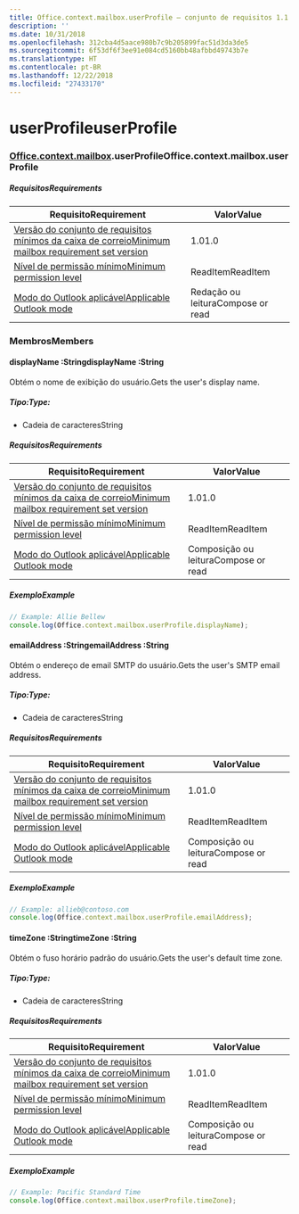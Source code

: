 ```yaml
---
title: Office.context.mailbox.userProfile – conjunto de requisitos 1.1
description: ''
ms.date: 10/31/2018
ms.openlocfilehash: 312cba4d5aace980b7c9b205899fac51d3da3de5
ms.sourcegitcommit: 6f53df6f3ee91e084cd5160bb48afbbd49743b7e
ms.translationtype: HT
ms.contentlocale: pt-BR
ms.lasthandoff: 12/22/2018
ms.locfileid: "27433170"
---
```

# <a name="userprofile"></a><span data-ttu-id="912f9-102">userProfile</span><span class="sxs-lookup"><span data-stu-id="912f9-102">userProfile</span></span>

### <a name="officeofficemdcontextofficecontextmdmailboxofficecontextmailboxmduserprofile"></a><span data-ttu-id="912f9-103">[Office](Office.md)[.context](Office.context.md)[.mailbox](Office.context.mailbox.md).userProfile</span><span class="sxs-lookup"><span data-stu-id="912f9-103">Office.context.mailbox.userProfile</span></span>

##### <a name="requirements"></a><span data-ttu-id="912f9-104">Requisitos</span><span class="sxs-lookup"><span data-stu-id="912f9-104">Requirements</span></span>

|<span data-ttu-id="912f9-105">Requisito</span><span class="sxs-lookup"><span data-stu-id="912f9-105">Requirement</span></span>| <span data-ttu-id="912f9-106">Valor</span><span class="sxs-lookup"><span data-stu-id="912f9-106">Value</span></span>|
|---|---|
|[<span data-ttu-id="912f9-107">Versão do conjunto de requisitos mínimos da caixa de correio</span><span class="sxs-lookup"><span data-stu-id="912f9-107">Minimum mailbox requirement set version</span></span>](/office/dev/add-ins/reference/requirement-sets/outlook-api-requirement-sets)| <span data-ttu-id="912f9-108">1.0</span><span class="sxs-lookup"><span data-stu-id="912f9-108">1.0</span></span>|
|[<span data-ttu-id="912f9-109">Nível de permissão mínimo</span><span class="sxs-lookup"><span data-stu-id="912f9-109">Minimum permission level</span></span>](https://docs.microsoft.com/outlook/add-ins/understanding-outlook-add-in-permissions)| <span data-ttu-id="912f9-110">ReadItem</span><span class="sxs-lookup"><span data-stu-id="912f9-110">ReadItem</span></span>|
|[<span data-ttu-id="912f9-111">Modo do Outlook aplicável</span><span class="sxs-lookup"><span data-stu-id="912f9-111">Applicable Outlook mode</span></span>](https://docs.microsoft.com/outlook/add-ins/#extension-points)| <span data-ttu-id="912f9-112">Redação ou leitura</span><span class="sxs-lookup"><span data-stu-id="912f9-112">Compose or read</span></span>|

### <a name="members"></a><span data-ttu-id="912f9-113">Membros</span><span class="sxs-lookup"><span data-stu-id="912f9-113">Members</span></span>

####  <a name="displayname-string"></a><span data-ttu-id="912f9-114">displayName :String</span><span class="sxs-lookup"><span data-stu-id="912f9-114">displayName :String</span></span>

<span data-ttu-id="912f9-115">Obtém o nome de exibição do usuário.</span><span class="sxs-lookup"><span data-stu-id="912f9-115">Gets the user's display name.</span></span>

##### <a name="type"></a><span data-ttu-id="912f9-116">Tipo:</span><span class="sxs-lookup"><span data-stu-id="912f9-116">Type:</span></span>

*   <span data-ttu-id="912f9-117">Cadeia de caracteres</span><span class="sxs-lookup"><span data-stu-id="912f9-117">String</span></span>

##### <a name="requirements"></a><span data-ttu-id="912f9-118">Requisitos</span><span class="sxs-lookup"><span data-stu-id="912f9-118">Requirements</span></span>

|<span data-ttu-id="912f9-119">Requisito</span><span class="sxs-lookup"><span data-stu-id="912f9-119">Requirement</span></span>| <span data-ttu-id="912f9-120">Valor</span><span class="sxs-lookup"><span data-stu-id="912f9-120">Value</span></span>|
|---|---|
|[<span data-ttu-id="912f9-121">Versão do conjunto de requisitos mínimos da caixa de correio</span><span class="sxs-lookup"><span data-stu-id="912f9-121">Minimum mailbox requirement set version</span></span>](/office/dev/add-ins/reference/requirement-sets/outlook-api-requirement-sets)| <span data-ttu-id="912f9-122">1.0</span><span class="sxs-lookup"><span data-stu-id="912f9-122">1.0</span></span>|
|[<span data-ttu-id="912f9-123">Nível de permissão mínimo</span><span class="sxs-lookup"><span data-stu-id="912f9-123">Minimum permission level</span></span>](https://docs.microsoft.com/outlook/add-ins/understanding-outlook-add-in-permissions)| <span data-ttu-id="912f9-124">ReadItem</span><span class="sxs-lookup"><span data-stu-id="912f9-124">ReadItem</span></span>|
|[<span data-ttu-id="912f9-125">Modo do Outlook aplicável</span><span class="sxs-lookup"><span data-stu-id="912f9-125">Applicable Outlook mode</span></span>](https://docs.microsoft.com/outlook/add-ins/#extension-points)| <span data-ttu-id="912f9-126">Composição ou leitura</span><span class="sxs-lookup"><span data-stu-id="912f9-126">Compose or read</span></span>|

##### <a name="example"></a><span data-ttu-id="912f9-127">Exemplo</span><span class="sxs-lookup"><span data-stu-id="912f9-127">Example</span></span>

```js
// Example: Allie Bellew
console.log(Office.context.mailbox.userProfile.displayName);
```

####  <a name="emailaddress-string"></a><span data-ttu-id="912f9-128">emailAddress :String</span><span class="sxs-lookup"><span data-stu-id="912f9-128">emailAddress :String</span></span>

<span data-ttu-id="912f9-129">Obtém o endereço de email SMTP do usuário.</span><span class="sxs-lookup"><span data-stu-id="912f9-129">Gets the user's SMTP email address.</span></span>

##### <a name="type"></a><span data-ttu-id="912f9-130">Tipo:</span><span class="sxs-lookup"><span data-stu-id="912f9-130">Type:</span></span>

*   <span data-ttu-id="912f9-131">Cadeia de caracteres</span><span class="sxs-lookup"><span data-stu-id="912f9-131">String</span></span>

##### <a name="requirements"></a><span data-ttu-id="912f9-132">Requisitos</span><span class="sxs-lookup"><span data-stu-id="912f9-132">Requirements</span></span>

|<span data-ttu-id="912f9-133">Requisito</span><span class="sxs-lookup"><span data-stu-id="912f9-133">Requirement</span></span>| <span data-ttu-id="912f9-134">Valor</span><span class="sxs-lookup"><span data-stu-id="912f9-134">Value</span></span>|
|---|---|
|[<span data-ttu-id="912f9-135">Versão do conjunto de requisitos mínimos da caixa de correio</span><span class="sxs-lookup"><span data-stu-id="912f9-135">Minimum mailbox requirement set version</span></span>](/office/dev/add-ins/reference/requirement-sets/outlook-api-requirement-sets)| <span data-ttu-id="912f9-136">1.0</span><span class="sxs-lookup"><span data-stu-id="912f9-136">1.0</span></span>|
|[<span data-ttu-id="912f9-137">Nível de permissão mínimo</span><span class="sxs-lookup"><span data-stu-id="912f9-137">Minimum permission level</span></span>](https://docs.microsoft.com/outlook/add-ins/understanding-outlook-add-in-permissions)| <span data-ttu-id="912f9-138">ReadItem</span><span class="sxs-lookup"><span data-stu-id="912f9-138">ReadItem</span></span>|
|[<span data-ttu-id="912f9-139">Modo do Outlook aplicável</span><span class="sxs-lookup"><span data-stu-id="912f9-139">Applicable Outlook mode</span></span>](https://docs.microsoft.com/outlook/add-ins/#extension-points)| <span data-ttu-id="912f9-140">Composição ou leitura</span><span class="sxs-lookup"><span data-stu-id="912f9-140">Compose or read</span></span>|

##### <a name="example"></a><span data-ttu-id="912f9-141">Exemplo</span><span class="sxs-lookup"><span data-stu-id="912f9-141">Example</span></span>

```js
// Example: allieb@contoso.com
console.log(Office.context.mailbox.userProfile.emailAddress);
```

####  <a name="timezone-string"></a><span data-ttu-id="912f9-142">timeZone :String</span><span class="sxs-lookup"><span data-stu-id="912f9-142">timeZone :String</span></span>

<span data-ttu-id="912f9-143">Obtém o fuso horário padrão do usuário.</span><span class="sxs-lookup"><span data-stu-id="912f9-143">Gets the user's default time zone.</span></span>

##### <a name="type"></a><span data-ttu-id="912f9-144">Tipo:</span><span class="sxs-lookup"><span data-stu-id="912f9-144">Type:</span></span>

*   <span data-ttu-id="912f9-145">Cadeia de caracteres</span><span class="sxs-lookup"><span data-stu-id="912f9-145">String</span></span>

##### <a name="requirements"></a><span data-ttu-id="912f9-146">Requisitos</span><span class="sxs-lookup"><span data-stu-id="912f9-146">Requirements</span></span>

|<span data-ttu-id="912f9-147">Requisito</span><span class="sxs-lookup"><span data-stu-id="912f9-147">Requirement</span></span>| <span data-ttu-id="912f9-148">Valor</span><span class="sxs-lookup"><span data-stu-id="912f9-148">Value</span></span>|
|---|---|
|[<span data-ttu-id="912f9-149">Versão do conjunto de requisitos mínimos da caixa de correio</span><span class="sxs-lookup"><span data-stu-id="912f9-149">Minimum mailbox requirement set version</span></span>](/office/dev/add-ins/reference/requirement-sets/outlook-api-requirement-sets)| <span data-ttu-id="912f9-150">1.0</span><span class="sxs-lookup"><span data-stu-id="912f9-150">1.0</span></span>|
|[<span data-ttu-id="912f9-151">Nível de permissão mínimo</span><span class="sxs-lookup"><span data-stu-id="912f9-151">Minimum permission level</span></span>](https://docs.microsoft.com/outlook/add-ins/understanding-outlook-add-in-permissions)| <span data-ttu-id="912f9-152">ReadItem</span><span class="sxs-lookup"><span data-stu-id="912f9-152">ReadItem</span></span>|
|[<span data-ttu-id="912f9-153">Modo do Outlook aplicável</span><span class="sxs-lookup"><span data-stu-id="912f9-153">Applicable Outlook mode</span></span>](https://docs.microsoft.com/outlook/add-ins/#extension-points)| <span data-ttu-id="912f9-154">Composição ou leitura</span><span class="sxs-lookup"><span data-stu-id="912f9-154">Compose or read</span></span>|

##### <a name="example"></a><span data-ttu-id="912f9-155">Exemplo</span><span class="sxs-lookup"><span data-stu-id="912f9-155">Example</span></span>

```js
// Example: Pacific Standard Time
console.log(Office.context.mailbox.userProfile.timeZone);
```